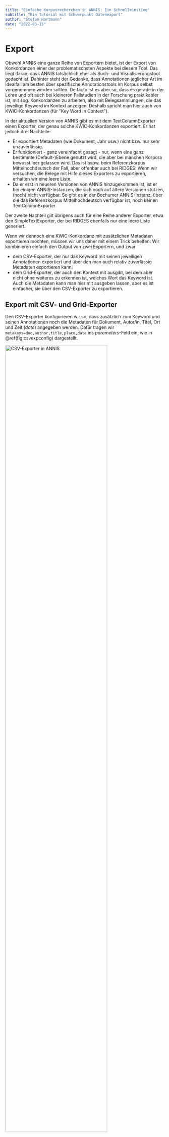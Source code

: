 ```yaml
---
title: "Einfache Korpusrecherchen in ANNIS: Ein Schnelleinstieg"
subtitle: "Ein Tutorial mit Schwerpunkt Datenexport"
author: "Stefan Hartmann"
date: "2022-03-15"
---
```





# Export

Obwohl ANNIS eine ganze Reihe von Exportern bietet, ist der Export von Konkordanzen einer der problematischsten Aspekte bei diesem Tool. Das liegt daran, dass ANNIS tatsächlich eher als Such- und Visualisierungstool gedacht ist. Dahinter steht der Gedanke, dass Annotationen jeglicher Art im Idealfall am besten über spezifische Annotationstools im Korpus selbst vorgenommen werden sollten. De facto ist es aber so, dass es gerade in der Lehre und oft auch bei kleineren Fallstudien in der Forschung praktikabler ist, mit sog. Konkordanzen zu arbeiten, also mit Belegsammlungen, die das jeweilige Keyword im Kontext anzeigen. Deshalb spricht man hier auch von KWIC-Konkordanzen (für "Key Word In Context"). 

In der aktuellen Version von ANNIS gibt es mit dem TextColumnExporter einen Exporter, der genau solche KWIC-Konkordanzen exportiert. Er hat jedoch drei Nachteile:

- Er exportiert Metadaten (wie Dokument, Jahr usw.) nicht bzw. nur sehr unzuverlässig.
- Er funktioniert - ganz vereinfacht gesagt - nur, wenn eine ganz bestimmte (Default-)Ebene genutzt wird, die aber bei manchen Korpora bewusst leer gelassen wird. Das ist bspw. beim Referenzkorpus Mittelhochdeutsch der Fall, aber offenbar auch bei RIDGES: Wenn wir versuchen, die Belege mit Hilfe dieses Exporters zu exportieren, erhalten wir eine leere Liste.
- Da er erst in neueren Versionen von ANNIS hinzugekommen ist, ist er bei einigen ANNIS-Instanzen, die sich noch auf ältere Versionen stützen, (noch) nicht verfügbar. So gibt es in der Bochumer ANNIS-Instanz, über die das Referenzkorpus Mittelhochdeutsch verfügbar ist, noch keinen TextColumnExporter.

Der zweite Nachteil gilt übrigens auch für eine Reihe anderer Exporter, etwa den SimpleTextExporter, der bei RIDGES ebenfalls nur eine leere Liste generiert.

Wenn wir dennoch eine KWIC-Konkordanz mit zusätzlichen Metadaten exportieren möchten, müssen wir uns daher mit einem Trick behelfen: Wir kombinieren einfach den Output von zwei Exportern, und zwar

- dem CSV-Exporter, der nur das Keyword mit seinen jeweiligen Annotationen exportiert und über den man auch relativ zuverlässig Metadaten exportieren kann;
- dem Grid-Exporter, der auch den Kontext mit ausgibt, bei dem aber nicht ohne weiteres zu erkennen ist, welches Wort das Keyword ist. Auch die Metadaten kann man hier mit ausgeben lassen, aber es ist einfacher, sie über den CSV-Exporter zu exportieren.


## Export mit CSV- und Grid-Exporter

Den CSV-Exporter konfigurieren wir so, dass zusätzlich zum Keyword und seinen Annotationen noch die Metadaten für Dokument, Autor/in, Titel, Ort und Zeit (*date*) angegeben werden. Dafür tragen wir `metakeys=doc,author,title,place,date` ins *parameters*-Feld ein, wie in \@ref(fig:csvexpconfig) dargestellt.

<div class="figure">
<img src="docs/fig/csv_exporter_config.png" alt="CSV-Exporter in ANNIS" width="80%" height="80%" />
<p class="caption">(\#fig:csvexpconfig)CSV-Exporter in ANNIS</p>
</div>

Wir erhalten nun ein Textdokument, das wir in einem Texteditor wie Notepad++ (Windows) oder BBEdit (Mac) öffnen und in eine Excel- oder Calc-Tabelle copy&pasten können. In den meisten Fällen klappt das reibungslos, ohne dass wir über den Textimport-Assistenten nachjustieren müssen; falls der Import doch nicht einwandfrei klappt, können wir uns grundsätzlich an den in [diesem](https://empirical-linguistics.github.io/korpus-schnelleinstieg/von-der-fragestellung-zur-konkordanz.html#import-in-ein-tabellenkalkulationsprogramm) Tutorial gegebenen Anleitungen orientieren, nur dass wir es in diesem Fall nicht mit einer komma-, sondern mit einer tabseparierten Datei zu tun haben und das im Textimport-Assistenten entsprechend angeben müssen. \@ref(fig:importexcel) zeigt, wie man die passenden Einstellungen im Textimport-Assistenten vornimmt.

<div class="figure">
<img src="docs/fig/csv_export_kopieren.gif" alt="CSV-Export in Excel kopieren" width="80%" height="80%" />
<p class="caption">(\#fig:importexcel)CSV-Export in Excel kopieren</p>
</div>

Nun haben wir also eine Tabelle, die das Keyword, seine Annotationen und die Metadaten enthält, aber noch keinen Kontext. Der Kontext ist aber in vielen Fällen sehr wichtig - gerade, wenn wir die Konkordanz mit zusätzlichen, manuellen Annotationen ergänzen wollen. Beispielsweise könnte es bei der Untersuchung von Diminutiven spannend sein, zu schauen, was genau diminuiert wird - Bezeichnungen für Menschen, Tiere, Objekte? Und hier brauchen wir den Kontext, um zu sehen, ob bspw. *Weibchen* sich auf ein weibliches Tier oder auf eine Frau bezieht. Im Gegenwartsdeutschen wäre die letztere Lesart zwar nicht mehr wirklich denkbar, aber gerade bei historischen Daten kann man sich oft nicht auf die muttersprachliche Intuition verlassen, weshalb der Kontext umso wichtiger ist, um verschiedene mögliche Bedeutungsvarianten zu desambiguieren.

Hier kommt nun der GridExporter ins Spiel. Da wir in der gerade generierten Tabelle fast alle Informationen, die uns interessieren, schon haben, nur eben nicht den Kontext, konfigurieren wir den GridExporter so, dass er uns nur die normalisierte Transkriptionsebene ("norm") ausgibt und sonst nichts. Dafür tragen wir, wie in \@ref(fig:gridexportoptions) gezeigt, `norm` ins "Annotation Keys"-Feld ein und `numbers=false` ins *Parameters*-Feld. Letzteres verhindert, dass nach jedem Token Zahlen in eckigen Klammern angegeben werden, deren Funktion an dieser Stelle nicht allzu interessant ist.


<div class="figure">
<img src="docs/fig/grid_export_options.png" alt="CSV-Export in Excel kopieren" width="80%" height="80%" />
<p class="caption">(\#fig:gridexportoptions)CSV-Export in Excel kopieren</p>
</div>

Nun können wir die Daten aus dem GridExporter wiederum in einem Texteditor wie Notepad++ oder BBEdit öffnen und in die existierende Excel-Tabelle kopieren, wie in \@ref(fig:gridtoexcel) gezeigt. Dafür müssen wir zunächst die leeren Zeilen entfernen, indem wir im Texteditor `^\n` durch nichts ersetzen. ^ ist ein regulärer Ausdruck, der für den Anfang (hier: Zeilenanfang) steht, während \\n für einen Zeilenumbruch steht. Zusammengenommen sucht dieser reguläre Ausdruck also nach Zeilen, in denen ein Zeilenumbruch direkt am Zeilenanfang steht, ergo: nach leeren Zeilen. Auch dies ist in \@ref(fig:gridtoexcel) dargestellt.

<div class="figure">
<img src="docs/fig/grid_to_excel.gif" alt="CSV-Export in Excel kopieren" width="80%" height="80%" />
<p class="caption">(\#fig:gridtoexcel)CSV-Export in Excel kopieren</p>
</div>

Et voilà, nun haben wir uns eine (halbwegs) schöne KWIC-Tabelle gebastelt, soweit die begrenzten Exportmöglichkeiten von ANNIS dies zulassen. 

Gegenüber anderen KWIC-Tabellen hat das so erstellte Spreadsheet aber den Nachteil, dass das Keyword nicht in einer eigenen Spalte steht und somit nicht ohne weiteres zu erkennen ist. Auch hier können wir uns aber mit einem Trick behelfen, um es wenigstens hervorzuheben.


## Keyword hervorheben mit einem Excel-Makro

Eines vorab: Der folgende Trick funktioniert nur in Microsoft Excel (nicht in LibreOffice Calc) - und auch dort nur, wenn Makros aktiviert sind. Dafür brauchen Sie Administratorrechte, die Sie auf vielen Arbeitsplatz-PCs standardmäßig nicht haben. Unter Windows müssen Sie ggf. zunächst die [Office-Entwicklertools](https://support.microsoft.com/de-de/office/anzeigen-der-registerkarte-entwicklertools-e1192344-5e56-4d45-931b-e5fd9bea2d45) aktivieren, bevor Sie mit Makros arbeiten können - mit einer schnellen Internet-Suche können Sie relativ einfach herausfinden, wie genau Sie in Ihrer Office-Version Makros aktivieren können, wenn sie noch nicht aktiviert sind.

Beachten Sie bitte, dass Makros ein Sicherheitsrisiko darstellen können. Verwenden Sie daher immer nur Makros aus vertrauenswürdigen Quellen oder solche, die Sie selbst aufgezeichnet bzw. programmiert haben!

Makros kann man auf unterschiedliche Art und Weise erstellen: Auf der einen Seite kann man eine Tätigkeit, die man in einem Office-Programm ausführt, "aufzeichnen", um sie dann automatisiert immer wieder ausführen zu können. Auf der anderen Seite kann man mit Hilfe der VisualBasic-Programmiersprache (VBA) komplexere Makros programmieren. Letzteres wollen wir nun tun. (Disclaimer: Ich habe wenig Ahnung von VBA und habe Frankenstein-mäßig Codebausteine aus unterschiedlichen Quellen zusammengesetzt, z.B. von [hier](https://www.mrexcel.com/board/threads/conditional-formatting-highlight-only-certain-words-in-cell-text.455752/). Aber hey, es funktioniert!)

Um ein Makro zu erstellen, das die in der Lemma-Spalte angegebenen Strings in der KWIC-Spalte erkennt und hervorhebt, copy&pasten Sie einfach den folgenden Code in das VBA-Makro-Fenster und führen Sie das Makro aus.
 
 

```polyglot

Sub highlightwords()
  Dim rCell As Range
  Dim lPos As Long, lComp As Long, lLngth As Long
  Dim sCell As String
  Dim sTxt As String
 
  Const bCase As Boolean = False  '<- True, wenn Groß- und Kleinschreibung beachtet werden soll
  
  'Anzahl der Zeilen bestimmen - es ist egal, welche Spalte wir hier nehmen,
  'solange sie nicht leer ist.
  k = Cells(Rows.Count, "O").End(xlUp).Row
  
  Application.ScreenUpdating = False
  lComp = 1 + bCase
  

  Columns("C").Font.ColorIndex = 1
  For Counter = 1 To k
  
  'Wenn das Keyword bei Ihnen in einer anderen Spalte als der dritten steht,
  'dann setzten Sie bitte hier die passende Zahl ein:
  
  Set curCell1 = Worksheets("Sheet1").Cells(Counter, 3)
  
  'Wenn der KWIC-Text bei Ihnen in einer anderen Spalte als der fünfzehnten steht,
  'dann setzten Sie bitte hier die passende Zahl ein:
  Set curCell2 = Worksheets("Sheet1").Cells(Counter, 15)
  sTxt = curCell1.Value
  lLngth = Len(sTxt)
  With curCell2
    .Font.ColorIndex = 1
    sCell = .Text
    lPos = InStr(1, sCell, sTxt, lComp)
      Do Until lPos = 0
        .Characters(lPos, lLngth).Font.ColorIndex = 5
        lPos = InStr(lPos + lLngth, sCell, sTxt, lComp)
      Loop
    End With
    Next Counter
  Application.ScreenUpdating = True
End Sub

```

Das Makro sucht Strings aus einer Spalte (hier: der dritten) in einer anderen Spalte (hier: der fünfzehnten) und hebt sie dort hervor. Natürlich können Sie das Makro so anpassen, dass auch andere Spalten als Quell- bzw. Zielspalten dienen und es somit flexibel für Ihre eigenen Zwecke einsetzen, auch solche, die gar nichts mit ANNIS zu tun haben. Im Idealfall sollte das genauso einfach funktionieren wie in \@ref(fig:excelmacros) dargestellt.


<div class="figure">
<img src="docs/fig/excelmacro.gif" alt="Makro in VBA-Editor kopieren und ausführen" width="80%" height="80%" />
<p class="caption">(\#fig:excelmacros)Makro in VBA-Editor kopieren und ausführen</p>
</div>

Nun haben wir eine KWIC-Konkodranz, mit der wir gut weiterarbeiten können und die wir z.B. mit weiteren Annotationsspalten ergänzen können.

Das alles ist natürlich nur eine Behelfsmaßnahme: Wer sich mit Programmiersprachen, regulären Ausdrücken usw. auskennt, kann weitaus bessere Ergebnisse auf anderen Wegen effizienter erzielen. Zum Beispiel kann man erfreulicherweise sehr viele der über die diversen ANNIS-Instanzen verfügbaren Korpora auch herunterladen, z.B. über das [LAUDATIO-Repository](www.laudatio-repository.org/), und offline mit den Tools, mit denen man sich auskennt, durchsuchen. Aber denjenigen, die nur einmalig eine kleine Studie auf Grundlage von ANNIS-Exportdateien machen möchten, habe ich hiermit hoffentlich eine halbwegs nützliche Schritt-für-Schritt-Anleitung gegeben, die sich auch ohne tiefergehende Technikkenntnisse umsetzen lässt.
